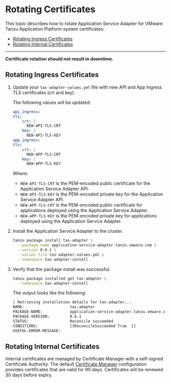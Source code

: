 # Rotating Certificates

This topic describes how to rotate Application Service Adapter for VMware Tanzu Application Platform system certificates:

* [Rotating Ingress Certificates](#rotating-ingress-certificates)
* [Rotating Internal Certificates](#rotating-internal-certificates)

---

**Certificate rotation should not result in downtime.**

## <a id="rotating-ingress-certificates"></a>Rotating Ingress Certificates

1. Update your `tas-adapter-values.yml` file with new API and App Ingress TLS certificates (crt and key).

    The following values will be updated:

    ```yaml
    api_ingress:
    tls:
        crt: |
          NEW-API-TLS-CRT
        key: |
          NEW-API-TLS-KEY
    app_ingress:
    tls:
        crt: |
          NEW-APP-TLS-CRT
        key: |
          NEW-APP-TLS-KEY
    ```

    Where:

    - `NEW-API-TLS-CRT` is the PEM-encoded public certificate for the Application Service Adapter API.
    - `NEW-API-TLS-KEY` is the PEM-encoded private key for the Application Service Adapter API.
    - `NEW-APP-TLS-CRT` is the PEM-encoded public certificate for applications deployed using the Application Service Adapter.
    - `NEW-APP-TLS-KEY` is the PEM-encoded private key for applications deployed using the Application Service Adapter.

1. Install the Application Service Adapter to the cluster.

    ```bash
    tanzu package install tas-adapter \
      --package-name application-service-adapter.tanzu.vmware.com \
      --version 0.6.1 \
      --values-file tas-adapter-values.yml \
      --namespace tas-adapter-install
    ```

1. Verify that the package install was successful.

    ```bash
    tanzu package installed get tas-adapter \
      --namespace tas-adapter-install
    ```

   The output looks like the following:

    ```bash
    | Retrieving installation details for tas-adapter...
    NAME:                    tas-adapter
    PACKAGE-NAME:            application-service-adapter.tanzu.vmware.com
    PACKAGE-VERSION:         0.6.1
    STATUS:                  Reconcile succeeded
    CONDITIONS:              [{ReconcileSucceeded True  }]
    USEFUL-ERROR-MESSAGE:
    ```

## <a id="rotating-internal-certificates"></a>Rotating Internal Certificates

Internal certificates are managed by Certificate Manager with a self-signed Certificate Authority. The default [Certificate Manager](https://cert-manager.io/docs/reference/api-docs/#cert-manager.io/v1.CertificateSpec) configuration provides certificates that are valid for 90 days. Certificates will be renewed 30 days before expiry.
